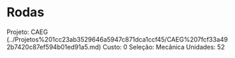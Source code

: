 # Rodas

Projeto: CAEG (../Projetos%201cc23ab3529646a5947c871dca1ccf45/CAEG%207fcf33a492b7420c87ef594b01ed91a5.md)
Custo: 0
Seleção: Mecânica
Unidades: 52
